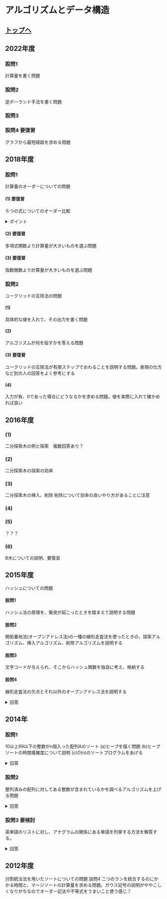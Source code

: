 # アルゴリズムとデータ構造

## [トップへ](README.md)

## 2022年度

### 設問1
計算量を書く問題

### 設問2
逆ポーランド手法を書く問題

### 設問3

### 設問4 要復習
グラフから最短経路を求める問題

## 2018年度
### 設問1
計算量のオーダーについての問題
#### (1) 要復習
６つの式についてのオーダー比較
<details> <summary>ポイント</summary>

$`  O(n!)>O(a^n)>O(n^c)>O(n\log n)>O(n)>O(\log n)>O(const)`$となる点をしっかり抑える。Orderがnを使った積となっている場合は個別に具体的に比較する。必要であれば比較に対数を用いる。</details> 


#### (2) 要復習

多項式関数より計算量が大きいものを選ぶ問題
#### (3) 要復習
指数関数より計算量が大きいものを選ぶ問題

### 設問2
ユークリッドの互除法の問題
#### (1)
具体的な値を入れて、その出力を書く問題
#### (2)
アルゴリズムが何を指すかを答える問題
#### (3) 要復習
ユークリッドの互除法が有限ステップでおわることを説明する問題。表現の仕方など別の人の回答をよく参考にする
#### (4)
入力が負、0であった場合にどうなるかを求める問題。値を実際に入れて確かめれば良い

## 2016年度

### (1)
二分探索木の例と探索　複数回答あり？
### (2)
二分探索木の探索の効率
### (3)
二分探索木の挿入、削除
削除について効率の良いやり方があることに注意
### (4)

### (5)
？？？
### (6)
B木についての説明、要復習

## 2015年度
ハッシュについての問題
#### 設問1
ハッシュ法の原理を、衝突が起こったときを踏まえて説明する問題
#### 設問2
開拓番地法(オープンアドレス法)の一種の線形走査法を使ったときの、探索アルゴリズム、挿入アルゴリズム、削除アルゴリズムを説明する
#### 設問3
文字コードが与えられ、そこからハッシュ関数を独自に考え、格納する
#### 設問4
線形走査法の欠点とそれ以外のオープンアドレス法を説明する
<details> <summary>回答</summary>

  一度衝突が起こると、それ以降も種凸が起こりやすくなる
  二重ハッシュ法
  必ず0以外を返すように留意しなければならない
 </details>

## 2014年
### 設問1
10以上99以下の整数がn個入った配列Aのソート
(a)ヒープを描く問題
(b)ヒープソートの時間複雑度について説明
(c)$`O(n)`$のソートプログラムをあげる
<details> <summary>回答</summary>
バケットソート、もしくは、基数ソートを上げるっぽい
 </details>

### 設問2
整列済みの配列に対してある整数が含まれているかを調べるアルゴリズムを上げる問題
<details> <summary>回答</summary>

 シンプルに線形走査で$`O(n)`$じゃだめっすか？
 </details>
 
### 設問3 要検討
英単語のリストに対し、アナグラムの関係にある単語を列挙する方法を解答する。
<details> <summary>回答</summary>

 英単語リストの文字を全て文字コードに変換して、和にする。それをチェイン法にてハッシュテーブルに格納する。
 検索したい単語もハッシュにして、同じハッシュのところを検索する。

 この方法だと、アナグラムになってない単語も、ヒットしてしまう。なんかもっといい方法ありげ。
 </details>
 
## 2012年度
分割統治法を用いたソートについての問題
設問4 二つのランを統合するのにかかる時間と、マージソートの計算量を求める問題。ガウス記号の説明がややこしくなりがちなのでオーダー記法や不等式をうまいこと使う感じ？
